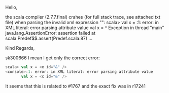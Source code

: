 Hello,

the scala compiler (2.7.7.final) crahes (for full stack trace, see attached txt file) when parsing the invalid xml expression 
"<x id="&" />": 
scala> val x = <x id="&" />
<console>:1: error: in XML literal: error parsing attribute value
       val x = <x id="&" />
                       ^
Exception in thread "main" java.lang.AssertionError: assertion failed
        at scala.Predef$$.assert(Predef.scala:87)  ...

Kind Regards,

sk300666
I mean I get only the correct error:
```scala
scala> val x = <x id="&" />
<console>:1: error: in XML literal: error parsing attribute value
       val x = <x id="&" />
```
It seems that this is related to #1767 and the exact fix was in r17241

